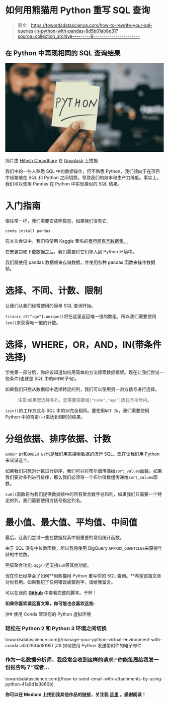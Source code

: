 # 如何用熊猫用 Python 重写 SQL 查询

> 原文：<https://towardsdatascience.com/how-to-rewrite-your-sql-queries-in-python-with-pandas-8d5b01ab8e31?source=collection_archive---------9----------------------->

## 在 Python 中再现相同的 SQL 查询结果

![](img/d0a2167bad247a7baab2a54f4fc2b563.png)

照片由 [Hitesh Choudhary](https://unsplash.com/@hiteshchoudhary?utm_source=unsplash&utm_medium=referral&utm_content=creditCopyText) 在 [Unsplash](https://unsplash.com/s/photos/python-programming?utm_source=unsplash&utm_medium=referral&utm_content=creditCopyText) 上拍摄

我们中的一些人熟悉 SQL 中的数据操作，但不熟悉 Python，我们倾向于在项目中频繁地在 SQL 和 Python 之间切换，导致我们的效率和生产力降低。事实上，我们可以使用 Pandas 在 Python 中实现类似的 SQL 结果。

# 入门指南

像往常一样，我们需要安装熊猫包，如果我们没有它。

```
conda install pandas
```

在本次会议中，我们将使用 Kaggle 著名的[泰坦尼克号数据集。](https://www.kaggle.com/c/titanic/data?select=test.csv)

在安装包和下载数据之后，我们需要将它们导入到 Python 环境中。

我们将使用 pandas 数据帧来存储数据，并使用各种 pandas 函数来操作数据帧。

# 选择、不同、计数、限制

让我们从我们经常使用的简单 SQL 查询开始。

`titanic_df[“age”].unique()`将在这里返回唯一值的数组，所以我们需要使用`len()`来获得唯一值的计数。

# 选择，WHERE，OR，AND，IN(带条件选择)

学完第一部分后，你应该知道如何用简单的方法探索数据框架。现在让我们尝试一些条件(也就是 SQL 中的`WHERE`子句)。

如果我们只想从数据框中选择特定的列，我们可以使用另一对方括号进行选择。

> 注意:如果您选择多列，您需要将数组`["name","age"]`放在方括号内。

`isin()`的工作方式与 SQL 中的`IN`完全相同。要使用`NOT IN`，我们需要使用 Python 中的否定`(~)`来达到相同的结果。

# 分组依据、排序依据、计数

`GROUP BY`和`ORDER BY`也是我们用来探索数据的流行 SQL。现在让我们用 Python 来试试这个。

如果我们只想对计数进行排序，我们可以将布尔值传递给`sort_values`函数。如果我们要对多列进行排序，那么我们必须将一个布尔值数组传递给`sort_values`函数。

`sum()`函数将为我们提供数据帧中的所有聚合数字总和列，如果我们只需要一个特定的列，我们需要使用方括号指定列名。

# 最小值、最大值、平均值、中间值

最后，让我们尝试一些在数据探索中很重要的常用统计函数。

由于 SQL 没有中位数函数，所以我将使用 BigQuery `APPROX_QUANTILES`来获得年龄的中位数。

熊猫聚合功能`.agg()`还支持`sum`等其他功能。

现在你已经学会了如何**用熊猫用 Python 重写你的 SQL 查询。**希望这篇文章对你有用。如果我犯了任何错误或错别字，请给我留言。

可以在我的 [**Github**](https://github.com/chingjunetao/medium-article/tree/master/rewrite-sql-with-python) 中查看完整的脚本。干杯！

**如果你喜欢读这篇文章，你可能也会喜欢这些:**

[](/manage-your-python-virtual-environment-with-conda-a0d2934d5195) [## 使用 Conda 管理您的 Python 虚拟环境

### 轻松在 Python 2 和 Python 3 环境之间切换

towardsdatascience.com](/manage-your-python-virtual-environment-with-conda-a0d2934d5195) [](/how-to-send-email-with-attachments-by-using-python-41a9d1a3860b) [## 如何使用 Python 发送带附件的电子邮件

### 作为一名数据分析师，我经常会收到这样的请求:“你能每周给我发一份报告吗？”或者…

towardsdatascience.com](/how-to-send-email-with-attachments-by-using-python-41a9d1a3860b) 

**你可以在 Medium 上找到我其他作品的链接，关注我** [**这里**](https://medium.com/@chingjunetao) **。感谢阅读！**